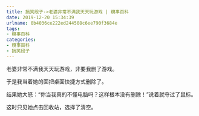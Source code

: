 ```yaml
---
title: 搞笑段子->老婆非常不满我天天玩游戏 | 糗事百科
date: 2019-12-20 15:34:39
urlname: 0b4036ce222ed244508c6ee790f3684e
tags: 
- 糗事百科
categories:
- 糗事百科
- 搞笑段子
---
```

老婆非常不满我天天玩游戏，非要我删了游戏。

于是我当着她的面把桌面快捷方式删除了。

结果她大怒：“你当我真的不懂电脑吗？这样根本没有删除！”说着就夺过了鼠标。

这时只见她点击回收站，选择了清空。


